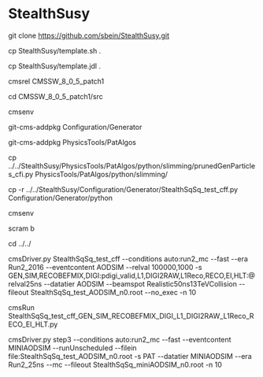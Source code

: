 # StealthSusy

git clone https://github.com/sbein/StealthSusy.git

cp StealthSusy/template.sh .

cp StealthSusy/template.jdl .

cmsrel CMSSW_8_0_5_patch1

cd CMSSW_8_0_5_patch1/src

cmsenv

git-cms-addpkg Configuration/Generator

git-cms-addpkg PhysicsTools/PatAlgos

cp ../../StealthSusy/PhysicsTools/PatAlgos/python/slimming/prunedGenParticles_cfi.py  PhysicsTools/PatAlgos/python/slimming/

cp -r ../../StealthSusy/Configuration/Generator/StealthSqSq_test_cff.py Configuration/Generator/python

cmsenv

scram b 

cd ../../

cmsDriver.py StealthSqSq_test_cff --conditions auto:run2_mc --fast --era Run2_2016 --eventcontent AODSIM --relval 100000,1000 -s GEN,SIM,RECOBEFMIX,DIGI:pdigi_valid,L1,DIGI2RAW,L1Reco,RECO,EI,HLT:@relval25ns --datatier AODSIM --beamspot Realistic50ns13TeVCollision --fileout StealthSqSq_test_AODSIM_n0.root --no_exec -n 10

cmsRun StealthSqSq_test_cff_GEN_SIM_RECOBEFMIX_DIGI_L1_DIGI2RAW_L1Reco_RECO_EI_HLT.py

cmsDriver.py step3 --conditions auto:run2_mc --fast --eventcontent MINIAODSIM --runUnscheduled --filein file:StealthSqSq_test_AODSIM_n0.root -s PAT --datatier MINIAODSIM --era Run2_25ns --mc --fileout StealthSqSq_miniAODSIM_n0.root -n 10
